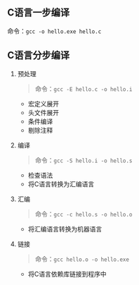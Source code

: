 ## C语言一步编译

命令：`gcc -o hello.exe hello.c`

## C语言分步编译

1. 预处理

   > 命令：`gcc -E hello.c -o hello.i`

   - 宏定义展开
   - 头文件展开
   - 条件编译
   - 剔除注释

2. 编译

   > 命令：`gcc -S hello.i -o hello.s`

   - 检查语法
   - 将C语言转换为汇编语言

3. 汇编

   > 命令：`gcc -c hello.s -o hello.o`

   - 将汇编语言转换为机器语言

4. 链接

   > 命令：`gcc hello.o -o hello.exe`

   - 将C语言依赖库链接到程序中